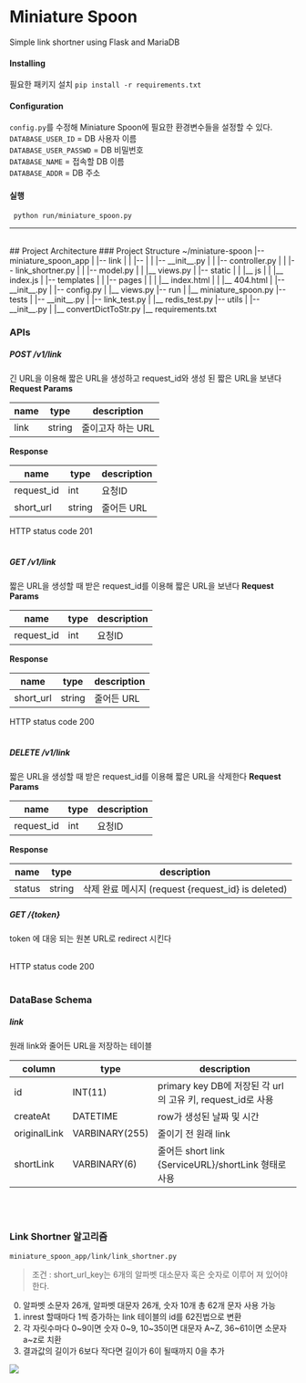 # Miniature Spoon
Simple link shortner using Flask and MariaDB

#### Installing
필요한 패키지 설치
`pip install -r requirements.txt`

#### Configuration
`config.py`를 수정해 Miniature Spoon에 필요한 환경변수들을 설정할 수 있다.<br>
`DATABASE_USER_ID` = DB 사용자 이름<br>
`DATABASE_USER_PASSWD` = DB 비밀번호<br>
`DATABASE_NAME` = 접속할 DB 이름<br>
`DATABASE_ADDR` = DB 주소<br>

#### 실행
` python run/miniature_spoon.py`

---

<br>
## Project Architecture  
### Project Structure  
    ~/miniature-spoon  
        |-- miniature_spoon_app  
        |   |-- link 
        |   |   |-- 
        |   |   |-- __init__.py
        |   |   |-- controller.py
        |   |   |-- link_shortner.py
        |   |   |-- model.py
        |   |   |__ views.py
        |   |-- static  
        |   |   |__ js
        |   |       |__ index.js
        |   |-- templates  
        |   |   |-- pages
        |   |   |   |__ index.html
        |   |   |__ 404.html
        |   |-- __init__.py  
        |   |-- config.py  
        |   |__ views.py  
        |-- run  
        |   |__ miniature_spoon.py  
        |-- tests  
        |   |-- __init__.py  
        |   |-- link_test.py  
        |   |__ redis_test.py  
        |-- utils  
        |   |-- __init__.py  
        |   |__ convertDictToStr.py  
        |__ requirements.txt  



### APIs
##### POST /v1/link
긴 URL을 이용해 짧은 URL을 생성하고 request_id와 생성 된 짧은 URL을 보낸다
**Request Params**

| name | type | description |
| --- | --- | --- |
| link | string | 줄이고자 하는 URL |

**Response** 

| name | type | description |
| --- | --- | --- |
| request_id | int | 요청ID |
| short_url | string | 줄어든 URL |

HTTP status code 201
<br><br>

##### GET /v1/link
짧은 URL을 생성할 때 받은 request_id를 이용해 짧은 URL을 보낸다
**Request Params**

| name | type | description |
| --- | --- | --- |
| request_id | int | 요청ID |

**Response** 

| name | type | description |
| --- | --- | --- |
| short_url | string | 줄어든 URL |

HTTP status code 200
<br><br>

##### DELETE /v1/link
짧은 URL을 생성할 때 받은 request_id를 이용해 짧은 URL을 삭제한다
**Request Params**

| name | type | description |
| --- | --- | --- |
| request_id | int | 요청ID |

**Response** 

| name | type | description |
| --- | --- | --- |
| status | string | 삭제 완료 메시지 (request {request_id} is deleted) |

##### GET /{token}
token 에 대응 되는 원본 URL로 redirect 시킨다
<br><br>

HTTP status code 200
<br><br>
### DataBase Schema
##### link
원래 link와 줄어든 URL을 저장하는 테이블

| column | type | description |
| --- | --- | --- |
| id | INT(11) | primary key DB에 저장된 각 url의 고유 키, request_id로 사용 |
| createAt | DATETIME | row가 생성된 날짜 및 시간 |
| originalLink | VARBINARY(255) | 줄이기 전 원래 link |
| shortLink | VARBINARY(6) | 줄어든 short link {ServiceURL}/shortLink 형태로 사용 |

<br><br>
### Link Shortner 알고리즘
`miniature_spoon_app/link/link_shortner.py`
> 조건 : short_url_key는 6개의 알파벳 대소문자 혹은 숫자로 이루어 져 있어야 한다.  

0. 알파벳 소문자 26개, 알파벳 대문자 26개, 숫자 10개 총 62개 문자 사용 가능  
1. inrest 할때마다 1씩 증가하는 link 테이블의 id를 62진법으로 변환  
2. 각 자릿수마다 0~9이면 숫자 0~9, 10~35이면 대문자 A~Z, 36~61이면 소문자 a~z로 치환  
3. 결과값의 길이가 6보다 작다면 길이가 6이 될때까지 0을 추가  

![](https://drive.google.com/file/d/0Bzs3yizLQxnsMGpESmZOaXNHazg/view?usp=sharing)
